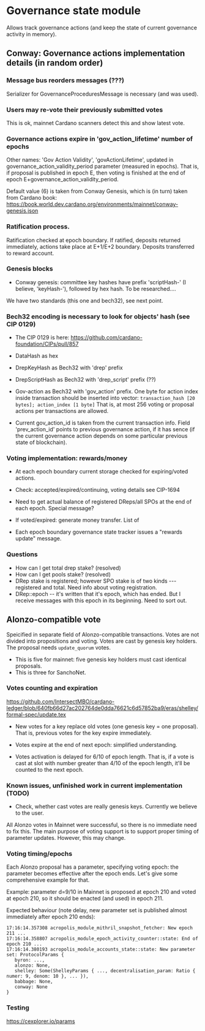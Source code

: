 # Governance state module

Allows track governance actions (and keep the state of current governance 
activity in memory).

## Conway: Governance actions implementation details (in random order)

### Message bus reorders messages (???)
Serializer for GovernanceProceduresMessage is necessary (and was used).

### Users may re-vote their previously submitted votes
This is ok, mainnet Cardano scanners detect this and show latest vote.

### Governance actions expire in 'gov_action_lifetime' number of epochs
Other names: 'Gov Action Validity', 'govActionLifetime',
updated in governance_action_validity_period parameter (measured in epochs).
That is, if proposal is published in epoch E, then voting is finished at
the end of epoch E+governance_action_validity_period.

Default value (6) is taken from Conway Genesis, which is (in turn) taken from
Cardano book:
https://book.world.dev.cardano.org/environments/mainnet/conway-genesis.json

### Ratification process.
Ratification checked at epoch boundary. 
If ratified, deposits returned immediately, actions take place at E+1/E+2
boundary.
Deposits transferred to reward account.

### Genesis blocks
* Conway genesis: committee key hashes have prefix 'scriptHash-' (I believe,
'keyHash-'), followed by hex hash. To be researched....

We have two standards (this one and bech32), see next point.

### Bech32 encoding is necessary to look for objects' hash (see CIP 0129)
* The CIP 0129 is here: https://github.com/cardano-foundation/CIPs/pull/857

* DataHash as hex

* DrepKeyHash as Bech32 with 'drep' prefix

* DrepScriptHash as Bech32 with 'drep_script' prefix (??)

* Gov-action as Bech32 with 'gov_action' prefix. One byte for action index 
inside transaction should be inserted into vector:
```transaction_hash [20 bytes]; action_index [1 byte]```
That is, at most 256 voting or proposal actions per transactions are allowed.

* Current gov_action_id is taken from the current transaction info.
Field 'prev_action_id' points to previous governance action, if it has sence
(if the current governance action depends on some particular previous state of 
blockchain).

### Voting implementation: rewards/money

* At each epoch boundary current storage checked for expiring/voted actions.

* Check: accepted/expired/continuing, voting details see CIP-1694

* Need to get actual balance of registered DReps/all SPOs at the end of each
epoch. Special message? 

* If voted/expired: generate money transfer. List of 

* Each epoch boundary governance state tracker issues a "rewards update" message.

### Questions

* How can I get total drep stake? (resolved)
* How can I get pools stake? (resolved)
* DRep stake is registered; however SPO stake is of two kinds --- registered and
total. Need info about voting registration.
* DRep::epoch -- it's written that it's epoch, which has ended. But I receive
messages with this epoch in its beginning. Need to sort out.

## Alonzo-compatible vote

Speicified in separate field of Alonzo-compatible transactions.
Votes are not divided into propositions and voting.
Votes are cast by genesis key holders.
The proposal needs `update_quorum` votes.
* This is five for mainnet: five genesis key holders must
cast identical proposals.
* This is three for SanchoNet.

### Votes counting and expiration

https://github.com/IntersectMBO/cardano-ledger/blob/640fb66d27ac202764de0dda76621c6d57852ba9/eras/shelley/formal-spec/update.tex

* New votes for a key replace old votes (one genesis key = one proposal).
That is, previous votes for the key expire immediately.

* Votes expire at the end of next epoch: simplified understanding.

* Votes activation is delayed for 6/10 of epoch length. That is, if a vote is
cast at slot with number greater than 4/10 of the epoch length, it'll be counted 
to the next epoch.

### Known issues, unfinished work in current implementation (TODO)

* Check, whether cast votes are really genesis keys. Currently we believe to the
user.

All Alonzo votes in Mainnet were successful, so there is no immediate need to fix
this. The main purpose of voting support is to support proper timing of parameter
updates. However, this may change.

### Voting timing/epochs

Each Alonzo proposal has a parameter, specifying voting epoch: the parameter becomes
effective after the epoch ends. Let's give some comprehensive example for that.

Example: parameter d=9/10 in Mainnet is proposed at epoch 210 and voted at epoch 210,
so it should be enacted (and used) in epoch 211.

Expected behaviour (note delay, new parameter set is published almost immediately after
epoch 210 ends):

```
17:16:14.357308 acropolis_module_mithril_snapshot_fetcher: New epoch 211 ...
17:16:14.358807 acropolis_module_epoch_activity_counter::state: End of epoch 210 ...
17:16:14.380193 acropolis_module_accounts_state::state: New parameter set: ProtocolParams { 
   byron: ..., 
   alonzo: None, 
   shelley: Some(ShelleyParams { ..., decentralisation_param: Ratio { numer: 9, denom: 10 }, ... }), 
   babbage: None, 
   conway: None 
}
```

### Testing

https://cexplorer.io/params
